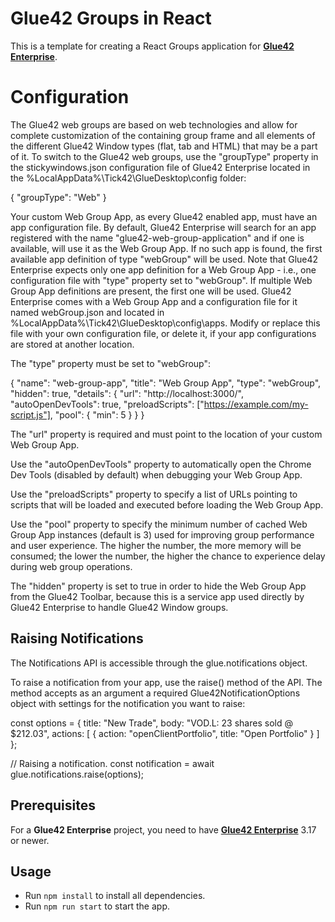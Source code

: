# Glue42 Groups in React

This is a template for creating a React Groups application for [**Glue42 Enterprise**](https://glue42.com/enterprise/).

# Configuration 

The Glue42 web groups are based on web technologies and allow for complete customization of the containing group frame and all elements of the different Glue42 Window types (flat, tab and HTML) that may be a part of it. To switch to the Glue42 web groups, use the "groupType" property in the stickywindows.json configuration file of Glue42 Enterprise located in the %LocalAppData%\Tick42\GlueDesktop\config folder:

{
    "groupType": "Web"
}

Your custom Web Group App, as every Glue42 enabled app, must have an app configuration file. By default, Glue42 Enterprise will search for an app registered with the name "glue42-web-group-application" and if one is available, will use it as the Web Group App. If no such app is found, the first available app definition of type "webGroup" will be used. Note that Glue42 Enterprise expects only one app definition for a Web Group App - i.e., one configuration file with "type" property set to "webGroup". If multiple Web Group App definitions are present, the first one will be used. Glue42 Enterprise comes with a Web Group App and a configuration file for it named webGroup.json and located in %LocalAppData%\Tick42\GlueDesktop\config\apps. Modify or replace this file with your own configuration file, or delete it, if your app configurations are stored at another location.

The "type" property must be set to "webGroup":

{
    "name": "web-group-app",
    "title": "Web Group App",
    "type": "webGroup",
    "hidden": true,
    "details": {
        "url": "http://localhost:3000/",
        "autoOpenDevTools": true,
        "preloadScripts": ["https://example.com/my-script.js"],
        "pool": {
            "min": 5
        }
    }
}

The "url" property is required and must point to the location of your custom Web Group App.

Use the "autoOpenDevTools" property to automatically open the Chrome Dev Tools (disabled by default) when debugging your Web Group App.

Use the "preloadScripts" property to specify a list of URLs pointing to scripts that will be loaded and executed before loading the Web Group App.

Use the "pool" property to specify the minimum number of cached Web Group App instances (default is 3) used for improving group performance and user experience. The higher the number, the more memory will be consumed; the lower the number, the higher the chance to experience delay during web group operations.

The "hidden" property is set to true in order to hide the Web Group App from the Glue42 Toolbar, because this is a service app used directly by Glue42 Enterprise to handle Glue42 Window groups.

## Raising Notifications

The Notifications API is accessible through the glue.notifications object.

To raise a notification from your app, use the raise() method of the API. The method accepts as an argument a required Glue42NotificationOptions object with settings for the notification you want to raise:

const options = {
    title: "New Trade",
    body: "VOD.L: 23 shares sold @ $212.03",
    actions: [
        {
            action: "openClientPortfolio",
            title: "Open Portfolio"
        }
    ]
};

// Raising a notification.
const notification = await glue.notifications.raise(options);

## Prerequisites

For a **Glue42 Enterprise** project, you need to have [**Glue42 Enterprise**](https://glue42.com/enterprise/) 3.17 or newer.

## Usage

- Run `npm install` to install all dependencies.
- Run `npm run start` to start the app.
